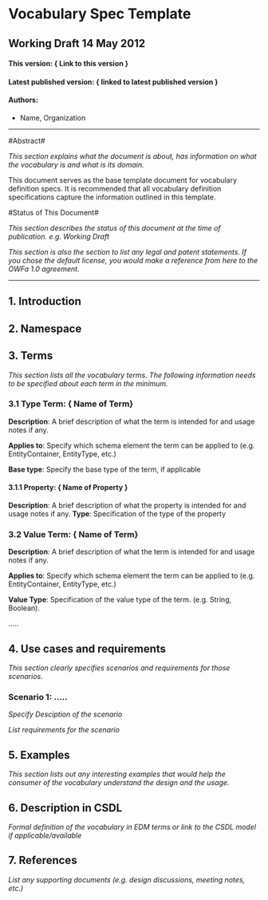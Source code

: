 # Vocabulary Spec Template #
## Working Draft 14 May 2012 ##

#### This version: { Link to this version } ####
#### Latest published version: { linked to latest published version } ####
#### Authors: ####

- Name, Organization


----------

#Abstract#

*This section explains what the document is about, has information on what the vocabulary is and what is its domain.*

This document serves as the base template document for vocabulary definition specs. It is recommended that all vocabulary definition specifications capture the information outlined in this template.

#Status of This Document#

*This section describes the status of this document at the time of publication. e.g. Working Draft*

*This section is also the section to list any legal and patent statements. If you chose the default license, you would make a reference from here to the OWFa 1.0 agreement.*


----------


## 1. Introduction ##

## 2. Namespace ##

## 3. Terms ##

*This section lists all the vocabulary terms. The following information needs to be specified about each term in the minimum.*

### 3.1 Type Term: { Name of Term} ###

**Description**: A brief description of what the term is intended for and usage notes if any.

**Applies to**: Specify which schema element the term can be applied to (e.g. EntityContainer, EntityType, etc.)

**Base type**: Specify the base type of the term, if applicable

#### 3.1.1 Property: { Name of Property } ####

**Description**: A brief description of what the property is intended for and usage notes if any.
**Type**: Specification of the type of the property


### 3.2 Value Term: { Name of Term} ###

**Description**: A brief description of what the term is intended for and usage notes if any.

**Applies to**: Specify which schema element the term can be applied to (e.g. EntityContainer, EntityType, etc.)

**Value Type**: Specification of the value type of the term. (e.g. String, Boolean).

.....

## 4. Use cases and requirements ##

*This section clearly specifies scenarios and requirements for those scenarios.* 

### Scenario 1: ..... ###

*Specify Desciption of the scenario*

*List requirements for the scenario*
 
## 5. Examples ##

*This section lists out any interesting examples that would help the consumer of the vocabulary understand the design and the usage.*

## 6. Description in CSDL ##

*Formal definition of the vocabulary in EDM terms or link to the CSDL model if applicable/available*

## 7. References ##

*List any supporting documents (e.g. design discussions, meeting notes, etc.)*
